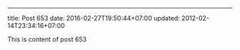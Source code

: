 ---
title: Post 653
date: 2016-02-27T19:50:44+07:00
updated: 2012-02-14T23:34:16+07:00

This is content of post 653